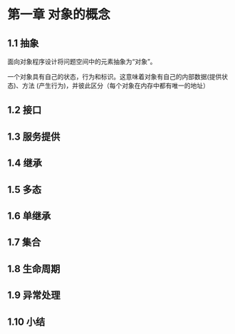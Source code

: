 # 第一章 对象的概念

## 1.1 抽象

面向对象程序设计将问题空间中的元素抽象为“对象”。

一个对象具有自己的状态，行为和标识。这意味着对象有自己的内部数据(提供状态)、方法 (产生行为)，并彼此区分（每个对象在内存中都有唯一的地址）

## 1.2 接口

## 1.3 服务提供

## 1.4 继承

## 1.5 多态

## 1.6 单继承

## 1.7 集合

## 1.8 生命周期

## 1.9 异常处理

## 1.10 小结

